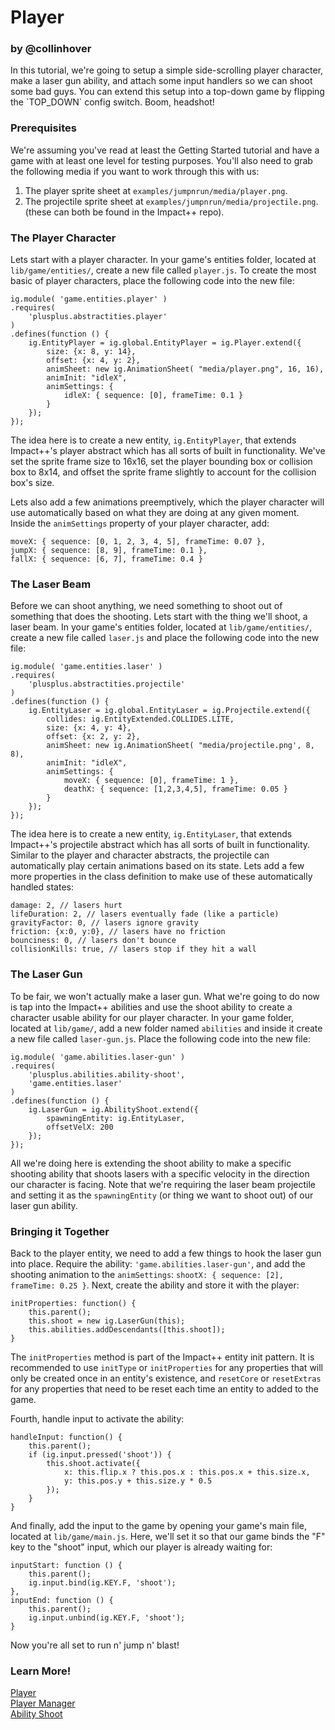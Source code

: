 <div class="hero-unit">
<h1>
Player
</h1>
<h3 class="subtext">by @collinhover</h3>
<div class="container-overview">
<p>
In this tutorial, we're going to setup a simple side-scrolling player character, make a laser gun ability, and attach some input handlers so we can shoot some bad guys. You can extend this setup into a top-down game by flipping the `TOP_DOWN` config switch. Boom, headshot!
</p>
</div>
</div>

### Prerequisites
We're assuming you've read at least the Getting Started tutorial and have a game with at least one level for testing purposes. You'll also need to grab the following media if you want to work through this with us:
1. The player sprite sheet at `examples/jumpnrun/media/player.png`.
2. The projectile sprite sheet at `examples/jumpnrun/media/projectile.png`.
(these can both be found in the Impact++ repo).

### The Player Character
Lets start with a player character. In your game's entities folder, located at `lib/game/entities/`, create a new file called `player.js`. To create the most basic of player characters, place the following code into the new file:
```
ig.module( 'game.entities.player' )
.requires(
	'plusplus.abstractities.player'
)
.defines(function () {
	ig.EntityPlayer = ig.global.EntityPlayer = ig.Player.extend({
		size: {x: 8, y: 14},
		offset: {x: 4, y: 2},
		animSheet: new ig.AnimationSheet( "media/player.png", 16, 16),
		animInit: "idleX",
		animSettings: {
			idleX: { sequence: [0], frameTime: 0.1 }
		}
	});
});
```
The idea here is to create a new entity, `ig.EntityPlayer`, that extends Impact++'s player abstract which has all sorts of built in functionality. We've set the sprite frame size to 16x16, set the player bounding box or collision box to 8x14, and offset the sprite frame slightly to account for the collision box's size.

Lets also add a few animations preemptively, which the player character will use automatically based on what they are doing at any given moment. Inside the `animSettings` property of your player character, add:
```
moveX: { sequence: [0, 1, 2, 3, 4, 5], frameTime: 0.07 },
jumpX: { sequence: [8, 9], frameTime: 0.1 },
fallX: { sequence: [6, 7], frameTime: 0.4 }
```

### The Laser Beam
Before we can shoot anything, we need something to shoot out of something that does the shooting. Lets start with the thing we'll shoot, a laser beam. In your game's entities folder, located at `lib/game/entities/`, create a new file called `laser.js` and place the following code into the new file:
```
ig.module( 'game.entities.laser' )
.requires(
	'plusplus.abstractities.projectile'
)
.defines(function () {
	ig.EntityLaser = ig.global.EntityLaser = ig.Projectile.extend({
		collides: ig.EntityExtended.COLLIDES.LITE,
		size: {x: 4, y: 4},
		offset: {x: 2, y: 2},
		animSheet: new ig.AnimationSheet( "media/projectile.png', 8, 8),
		animInit: "idleX",
		animSettings: {
			moveX: { sequence: [0], frameTime: 1 },
			deathX: { sequence: [1,2,3,4,5], frameTime: 0.05 }
		}
	});
});
```
The idea here is to create a new entity, `ig.EntityLaser`, that extends Impact++'s projectile abstract which has all sorts of built in functionality. Similar to the player and character abstracts, the projectile can automatically play certain animations based on its state. Lets add a few more properties in the class definition to make use of these automatically handled states:
```
damage: 2, // lasers hurt
lifeDuration: 2, // lasers eventually fade (like a particle)
gravityFactor: 0, // lasers ignore gravity
friction: {x:0, y:0}, // lasers have no friction
bounciness: 0, // lasers don't bounce
collisionKills: true, // lasers stop if they hit a wall
```

### The Laser Gun
To be fair, we won't actually make a laser gun. What we're going to do now is tap into the Impact++ abilities and use the shoot ability to create a character usable ability for our player character. In your game folder, located at `lib/game/`, add a new folder named `abilities` and inside it create a new file called `laser-gun.js`. Place the following code into the new file:
```
ig.module( 'game.abilities.laser-gun' )
.requires(
	'plusplus.abilities.ability-shoot',
	'game.entities.laser'
)
.defines(function () {
	ig.LaserGun = ig.AbilityShoot.extend({
		spawningEntity: ig.EntityLaser,
		offsetVelX: 200
	});
});
```
All we're doing here is extending the shoot ability to make a specific shooting ability that shoots lasers with a specific velocity in the direction our character is facing. Note that we're requiring the laser beam projectile and setting it as the `spawningEntity` (or thing we want to shoot out) of our laser gun ability.

### Bringing it Together
Back to the player entity, we need to add a few things to hook the laser gun into place. Require the ability: `'game.abilities.laser-gun'`, and add the shooting animation to the `animSettings`: `shootX: { sequence: [2], frameTime: 0.25 }`. Next, create the ability and store it with the player:
```
initProperties: function() {
	this.parent();
	this.shoot = new ig.LaserGun(this);
	this.abilities.addDescendants([this.shoot]);
}
```
The `initProperties` method is part of the Impact++ entity init pattern. It is recommended to use `initType` or `initProperties` for any properties that will only be created once in an entity's existence, and `resetCore` or `resetExtras` for any properties that need to be reset each time an entity to added to the game.

Fourth, handle input to activate the ability:
```
handleInput: function() {
	this.parent();
	if (ig.input.pressed('shoot')) {
		this.shoot.activate({
			x: this.flip.x ? this.pos.x : this.pos.x + this.size.x,
			y: this.pos.y + this.size.y * 0.5
		});
	}
}
``` 

And finally, add the input to the game by opening your game's main file, located at `lib/game/main.js`. Here, we'll set it so that our game binds the "F" key to the "shoot" input, which our player is already waiting for:
```
inputStart: function () {
	this.parent();
	ig.input.bind(ig.KEY.F, 'shoot');
},
inputEnd: function () {
	this.parent();
	ig.input.unbind(ig.KEY.F, 'shoot');
}
```

Now you're all set to run n' jump n' blast!

### Learn More!
[Player](ig.Player.html)  
[Player Manager](ig.PlayerManager.html)  
[Ability Shoot](ig.AbilityShoot.html)  